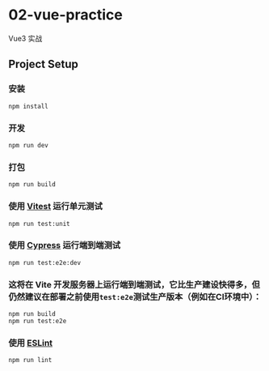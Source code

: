# 02-vue-practice

Vue3 实战

## Project Setup

### 安装

```
npm install
```

### 开发

```
npm run dev
```

### 打包

```
npm run build
```

### 使用 [Vitest](https://vitest.dev/) 运行单元测试

```
npm run test:unit
```

### 使用 [Cypress](https://www.cypress.io/) 运行端到端测试

```
npm run test:e2e:dev
```

### 这将在 Vite 开发服务器上运行端到端测试，它比生产建设快得多，但仍然建议在部署之前使用`test:e2e`测试生产版本（例如在CI环境中）：

```
npm run build
npm run test:e2e
```

### 使用 [ESLint](https://eslint.org/)

```
npm run lint
```
